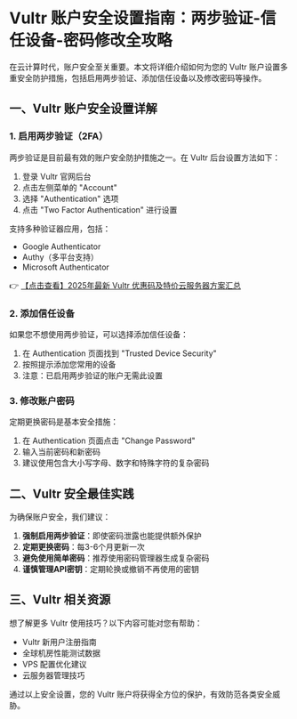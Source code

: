 # Vultr 账户安全设置指南：两步验证-信任设备-密码修改全攻略

在云计算时代，账户安全至关重要。本文将详细介绍如何为您的 Vultr 账户设置多重安全防护措施，包括启用两步验证、添加信任设备以及修改密码等操作。

## 一、Vultr 账户安全设置详解

### 1. 启用两步验证（2FA）
两步验证是目前最有效的账户安全防护措施之一。在 Vultr 后台设置方法如下：

1. 登录 Vultr 官网后台
2. 点击左侧菜单的 "Account"
3. 选择 "Authentication" 选项
4. 点击 "Two Factor Authentication" 进行设置

支持多种验证器应用，包括：
- Google Authenticator
- Authy（多平台支持）
- Microsoft Authenticator

👉 [【点击查看】2025年最新 Vultr 优惠码及特价云服务器方案汇总](https://bit.ly/VuLtr)

### 2. 添加信任设备
如果您不想使用两步验证，可以选择添加信任设备：

1. 在 Authentication 页面找到 "Trusted Device Security"
2. 按照提示添加您常用的设备
3. 注意：已启用两步验证的账户无需此设置

### 3. 修改账户密码
定期更换密码是基本安全措施：

1. 在 Authentication 页面点击 "Change Password"
2. 输入当前密码和新密码
3. 建议使用包含大小写字母、数字和特殊字符的复杂密码

## 二、Vultr 安全最佳实践

为确保账户安全，我们建议：
1. **强制启用两步验证**：即使密码泄露也能提供额外保护
2. **定期更换密码**：每3-6个月更新一次
3. **避免使用简单密码**：推荐使用密码管理器生成复杂密码
4. **谨慎管理API密钥**：定期轮换或撤销不再使用的密钥

## 三、Vultr 相关资源

想了解更多 Vultr 使用技巧？以下内容可能对您有帮助：
- Vultr 新用户注册指南
- 全球机房性能测试数据
- VPS 配置优化建议
- 云服务器管理技巧

通过以上安全设置，您的 Vultr 账户将获得全方位的保护，有效防范各类安全威胁。